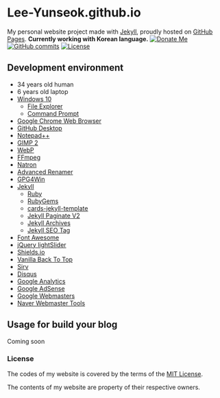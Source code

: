 # Lee-Yunseok.github.io
My personal website project made with [Jekyll](https://jekyllrb.com/), proudly hosted on [GitHub Pages](https://pages.github.com/). **Currently working with Korean language.**
[![Donate Me](https://img.shields.io/badge/Built%20by-Lee%20Yunseok-purple.svg?style=popout&logo=paypal)](https://www.paypal.com/cgi-bin/webscr?cmd=_s-xclick&hosted_button_id=Q6CPWSMA5ZSCN&source=url) [ ![GitHub commits](https://img.shields.io/github/commits-since/lee-yunseok/Lee-Yunseok.github.io/5f283b3.svg?style=popout&logo=github)](https://github.com/lee-yunseok/Lee-Yunseok.github.io/commits/master) [![License](https://img.shields.io/github/license/lee-yunseok/Lee-Yunseok.github.io.svg?style=popout&logo=github)](https://github.com/lee-yunseok/Lee-Yunseok.github.io#license)

## Development environment
- 34 years old human
- 6 years old laptop
- [Windows 10](https://www.microsoft.com/windows/get-windows-10)
  - [File Explorer](https://en.wikipedia.org/wiki/File_Explorer)
  - [Command Prompt](https://en.wikipedia.org/wiki/Cmd.exe)
- [Google Chrome Web Browser](https://www.google.com/chrome/)
- [GitHub Desktop](https://desktop.github.com/)
- [Notepad++](https://notepad-plus-plus.org/)
- [GIMP 2](https://www.gimp.org/)
- [WebP](https://developers.google.com/speed/webp/)
- [FFmpeg](https://www.ffmpeg.org/)
- [Natron](https://natrongithub.github.io/)
- [Advanced Renamer](https://www.advancedrenamer.com/)
- [GPG4Win](https://www.gpg4win.org/)
- [Jekyll](https://jekyllrb.com/)
  - [Ruby](https://www.ruby-lang.org/)
  - [RubyGems](https://rubygems.org/)
  - [cards-jekyll-template](https://github.com/willianjusten/cards-jekyll-template)
  - [Jekyll Paginate V2](https://github.com/sverrirs/jekyll-paginate-v2)
  - [Jekyll Archives](https://github.com/jekyll/jekyll-archives)
  - [Jekyll SEO Tag](https://github.com/jekyll/jekyll-seo-tag)
- [Font Awesome](https://fontawesome.com)
- [jQuery lightSlider](https://github.com/sachinchoolur/lightslider)
- [Shields.io](https://shields.io/)
- [Vanilla Back To Top](https://github.com/vfeskov/vanilla-back-to-top)
- [Sirv](https://sirv.com/)
- [Disqus](https://disqus.com/)
- [Google Analytics](https://analytics.google.com/analytics/web/)
- [Google AdSense](https://www.google.com/adsense/start/)
- [Google Webmasters](https://www.google.com/webmasters/)
- [Naver Webmaster Tools](https://webmastertool.naver.com/)
  
## Usage for build your blog
Coming soon

### License
The codes of my website is covered by the terms of the [MIT License](https://github.com/lee-yunseok/Lee-Yunseok.github.io/blob/master/LICENSE).

The contents of my website are property of their respective owners.